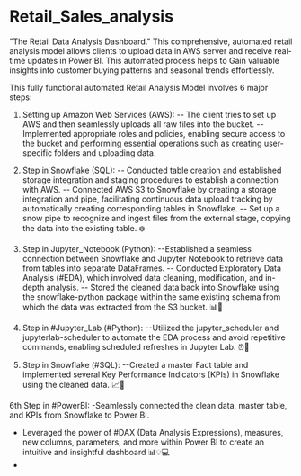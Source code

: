 # Retail_Sales_analysis

"The Retail Data Analysis Dashboard."  This comprehensive, automated retail analysis model allows clients to upload data in AWS server and receive real-time updates in Power BI. This automated process helps to  Gain valuable insights into customer buying patterns and seasonal trends effortlessly.

This fully functional automated Retail Analysis Model involves 6 major steps:

1. Setting up Amazon Web Services (AWS):
-- The client tries to set up AWS and then seamlessly uploads all raw files into the bucket.
-- Implemented appropriate roles and policies, enabling secure access to the bucket and performing essential operations such as creating user-specific folders and uploading data. 

2. Step in Snowflake (SQL):
-- Conducted table creation and established storage integration and staging procedures to establish a connection with AWS.
-- Connected AWS S3 to Snowflake by creating a storage integration and pipe, facilitating continuous data upload tracking by automatically creating corresponding tables in Snowflake.
-- Set up a snow pipe to recognize and ingest files from the external stage, copying the data into the existing table. ❄️

3. Step in Jupyter_Notebook (Python):
--Established a seamless connection between Snowflake and Jupyter Notebook to retrieve data from tables into separate DataFrames.
-- Conducted Exploratory Data Analysis (#EDA), which involved data cleaning, modification, and in-depth analysis.
-- Stored the cleaned data back into Snowflake using the snowflake-python package within the same existing schema from which the data was extracted from the S3 bucket. 📊🐍

4. Step in #Jupyter_Lab (#Python):
--Utilized the jupyter_scheduler and jupyterlab-scheduler to automate the EDA process and avoid repetitive commands, enabling scheduled refreshes in Jupyter Lab. ⏰🔄

5. Step in Snowflake (#SQL):
--Created a master Fact table and implemented several Key Performance Indicators (KPIs) in Snowflake using the cleaned data. 📈🔑

 6th Step in #PowerBI:
-Seamlessly connected the clean data, master table, and KPIs from Snowflake to Power BI.
- Leveraged the power of #DAX (Data Analysis Expressions), measures, new columns, parameters, and more within Power BI to create an intuitive and insightful dashboard 📊💡💻
- 
